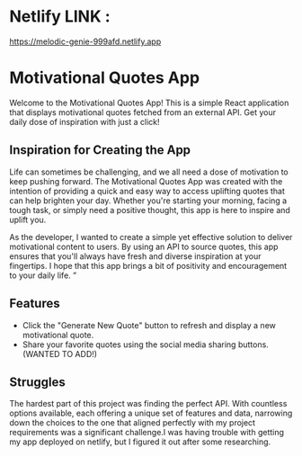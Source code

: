# Netlify LINK :
https://melodic-genie-999afd.netlify.app

# Motivational Quotes App

Welcome to the Motivational Quotes App! This is a simple React application that displays motivational quotes fetched from an external API. Get your daily dose of inspiration with just a click!

## Inspiration for Creating the App

Life can sometimes be challenging, and we all need a dose of motivation to keep pushing forward. The Motivational Quotes App was created with the intention of providing a quick and easy way to access uplifting quotes that can help brighten your day. Whether you're starting your morning, facing a tough task, or simply need a positive thought, this app is here to inspire and uplift you.

As the developer, I wanted to create a simple yet effective solution to deliver motivational content to users. By using an API to source quotes, this app ensures that you'll always have fresh and diverse inspiration at your fingertips. I hope that this app brings a bit of positivity and encouragement to your daily life.
”


## Features

- Click the "Generate New Quote" button to refresh and display a new motivational quote.
- Share your favorite quotes using the social media sharing buttons. (WANTED TO ADD!)



## Struggles


The hardest part of this project was finding the perfect API. With countless options available, each offering a unique set of features and data, narrowing down the choices to the one that aligned perfectly with my project requirements was a significant challenge.I was having trouble with getting my app deployed on netlify, but I figured it out after some researching. 